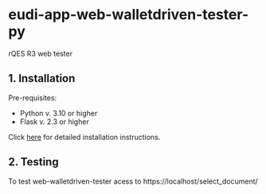 # eudi-app-web-walletdriven-tester-py
rQES R3 web tester

## 1. Installation

Pre-requisites:

+ Python v. 3.10 or higher
+ Flask v. 2.3 or higher

Click [here](install.md) for detailed installation instructions.

## 2. Testing

To test web-walletdriven-tester acess to https://localhost/select_document/
